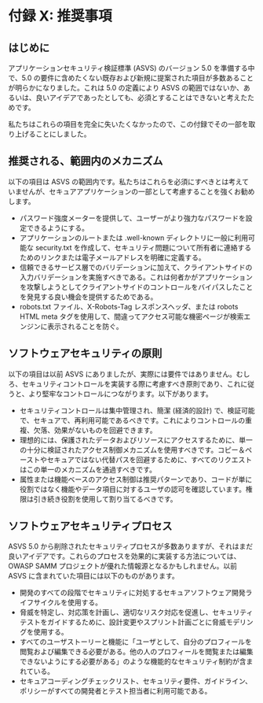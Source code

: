 # 付録 X: 推奨事項

## はじめに

アプリケーションセキュリティ検証標準 (ASVS) のバージョン 5.0 を準備する中で、5.0 の要件に含めたくない既存および新規に提案された項目が多数あることが明らかになりました。これは 5.0 の定義により ASVS の範囲ではないか、あるいは、良いアイデアであったとしても、必須とすることはできないと考えたためです。

私たちはこれらの項目を完全に失いたくなかったので、この付録でその一部を取り上げることにしました。

## 推奨される、範囲内のメカニズム

以下の項目は ASVS の範囲内です。私たちはこれらを必須にすべきとは考えていませんが、セキュアアプリケーションの一部として考慮することを強くお勧めします。

* パスワード強度メーターを提供して、ユーザーがより強力なパスワードを設定できるようにする。
* アプリケーションのルートまたは .well-known ディレクトリに一般に利用可能な security.txt を作成して、セキュリティ問題について所有者に連絡するためのリンクまたは電子メールアドレスを明確に定義する。
* 信頼できるサービス層でのバリデーションに加えて、クライアントサイドの入力バリデーションを実施すべきである。これは何者かがアプリケーションを攻撃しようとしてクライアントサイドのコントロールをバイパスしたことを発見する良い機会を提供するためである。
* robots.txt ファイル、X-Robots-Tag レスポンスヘッダ、または robots HTML meta タグを使用して、間違ってアクセス可能な機密ページが検索エンジンに表示されることを防ぐ。

## ソフトウェアセキュリティの原則

以下の項目は以前 ASVS にありましたが、実際には要件ではありません。むしろ、セキュリティコントロールを実装する際に考慮すべき原則であり、これに従うと、より堅牢なコントロールにつながります。以下があります。

* セキュリティコントロールは集中管理され、簡潔 (経済的設計) で、検証可能で、セキュアで、再利用可能であるべきです。これによりコントロールの重複、欠落、効果がないものを回避できます。
* 理想的には、保護されたデータおよびリソースにアクセスするために、単一の十分に検証されたアクセス制御メカニズムを使用すべきです。コピー＆ペーストやセキュアではない代替パスを回避するために、すべてのリクエストはこの単一のメカニズムを通過すべきです。
* 属性または機能ベースのアクセス制御は推奨パターンであり、コードが単に役割ではなく機能やデータ項目に対するユーザの認可を確認しています。権限は引き続き役割を使用して割り当てるべきです。

## ソフトウェアセキュリティプロセス

ASVS 5.0 から削除されたセキュリティプロセスが多数ありますが、それはまだ良いアイデアです。これらのプロセスを効果的に実装する方法については、OWASP SAMM プロジェクトが優れた情報源となるかもしれません。以前 ASVS に含まれていた項目には以下のものがあります。

* 開発のすべての段階でセキュリティに対処するセキュアソフトウェア開発ライフサイクルを使用する。
* 脅威を特定し、対応策を計画し、適切なリスク対応を促進し、セキュリティテストをガイドするために、設計変更やスプリント計画ごとに脅威モデリングを使用する。
* すべてのユーザストーリーと機能に「ユーザとして、自分のプロフィールを閲覧および編集できる必要がある。他の人のプロフィールを閲覧または編集できないようにする必要がある」のような機能的なセキュリティ制約が含まれている。
* セキュアコーディングチェックリスト、セキュリティ要件、ガイドライン、ポリシーがすべての開発者とテスト担当者に利用可能である。
